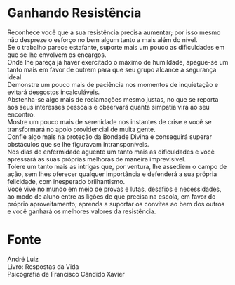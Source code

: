 # Ganhando Resistência

Reconhece você que a sua resistência precisa aumentar; por isso mesmo não despreze o esforço no bem algum tanto a mais além do nível.  
Se o trabalho parece estafante, suporte mais um pouco as dificuldades em que se lhe envolvem os encargos.  
Onde lhe pareça já haver exercitado o máximo de humildade, apague-se um tanto mais em favor de outrem para que seu grupo alcance a segurança ideal.  
Demonstre um pouco mais de paciência nos momentos de inquietação e evitará desgostos incalculáveis.  
Abstenha-se algo mais de reclamações mesmo justas, no que se reporta aos seus interesses pessoais e observará quanta simpatia virá ao seu encontro.  
Mostre um pouco mais de serenidade nos instantes de crise e você se transformará no apoio providencial de muita gente.  
Confie algo mais na proteção da Bondade Divina e conseguirá superar obstáculos que se lhe figuravam intransponíveis.  
Nos dias de enfermidade aguente um tanto mais as dificuldades e você apressará as suas próprias melhoras de maneira imprevisível.  
Tolere um tanto mais as intrigas que, por ventura, lhe assediem o campo de ação, sem lhes oferecer qualquer importância e defenderá a sua própria felicidade, com inesperado brilhantismo.  
Você vive no mundo em meio de provas e lutas, desafios e necessidades, ao modo de aluno entre as lições de que precisa na escola, em favor do próprio aproveitamento; aprenda a suportar os convites ao bem dos outros e você ganhará os melhores valores da resistência.  

# Fonte
André Luiz  
Livro: Respostas da Vida  
Psicografia de Francisco Cândido Xavier  
